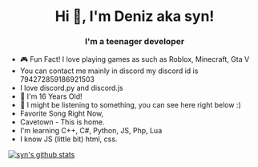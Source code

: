 <h1 align="center">Hi 👋, I'm Deniz aka syn!</h1>
<h3 align="center">I'm a teenager developer</h3>

  - 🎮 Fun Fact! I love playing games as such as Roblox, Minecraft, Gta V
  -  You can contact me mainly in discord my discord id is 794272859186921503
  -  I love discord.py and discord.js
  - 🤏 I'm 16 Years Old!
  - 🎵 I might be listening to something, you can see here right below :)
  - Favorite Song Right Now, 
  - Cavetown - This is home.
  - I'm learning C++, C#, Python, JS, Php, Lua
  - I know JS (little bit) html, css.
 
[![syn's github stats](https://github-readme-stats.vercel.app/api?username=maybesyn&theme=great-gatsby&show_icons=true)](https://github.com/maybesyn/github-readme-stats)






